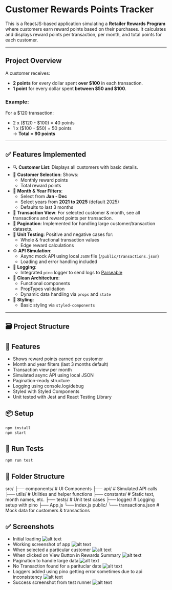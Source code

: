 # Customer Rewards Points Tracker

This is a ReactJS-based application simulating a **Retailer Rewards Program** where customers earn reward points based on their purchases. It calculates and displays reward points per transaction, per month, and total points for each customer.

---

## Project Overview

A customer receives:
-  **2 points** for every dollar spent **over $100** in each transaction.
-  **1 point** for every dollar spent **between $50 and $100**.

### Example:
For a $120 transaction:
- 2 x ($120 - $100) = 40 points
- 1 x ($100 - $50) = 50 points  
→ **Total = 90 points**

---

## ✅ Features Implemented

- 🔍 **Customer List**: Displays all customers with basic details.
- 👤 **Customer Selection**: Shows:
  - Monthly reward points
  - Total reward points
- 📅 **Month & Year Filters**:
  - Select from **Jan - Dec**
  - Select years from **2021 to 2025** (default 2025)
  - Defaults to last 3 months
- 📜 **Transaction View**: For selected customer & month, see all transactions and reward points per transaction.
- 🔁 **Pagination**: Implemented for handling large customer/transaction datasets.
- 🧪 **Unit Testing**: Positive and negative cases for:
  - Whole & fractional transaction values
  - Edge reward calculations
- ⚙️ **API Simulation**:
  - Async mock API using local `JSON` file (`/public/transactions.json`)
  - Loading and error handling included
- 🧾 **Logging**:
  - Integrated `pino` logger to send logs to [Parseable](https://demo.parseable.io/)
- 🧱 **Clean Architecture**:
  - Functional components
  - PropTypes validation
  - Dynamic data handling via `props` and `state`
- 🎨 **Styling**:
  - Basic styling via `styled-components`

---

## 🗃️ Project Structure



## 🔧 Features
- Shows reward points earned per customer
- Month and year filters (last 3 months default)
- Transaction view per month
- Simulated async API using local JSON
- Pagination-ready structure
- Logging using console.log/debug
- Styled with Styled Components
- Unit tested with Jest and React Testing Library

## 📦 Setup

```bash
npm install
npm start
```

## 🧪 Run Tests

```bash
npm run test
```

## 📁 Folder Structure

src/
├── components/ # UI Components
├── api/ # Simulated API calls
├── utils/ # Utilities and helper functions
├── constants/ # Static text, month names, etc.
├── tests/ # Unit test cases
├── logger/ # Logging setup with pino
├── App.js
└── index.js
public/
└── transactions.json # Mock data for customers & transactions

## ✅ Screenshots
- Initial loading 
![alt text](image-7.png)
- Working screenshot of app
![alt text](image.png)
- When selected a particular customer
![alt text](image-1.png)
- When clicked on View Button in Rewards Summary 
![alt text](image-2.png)
- Pagination to handle large data
![alt text](image-3.png)
- No Transaction found for a parituclar date
![alt text](image-4.png)
- Loggers added using pino getting error sometimes due to api inconsistency
![alt text](image-5.png)
- Success screenshot from test runner
![alt text](image-6.png)
